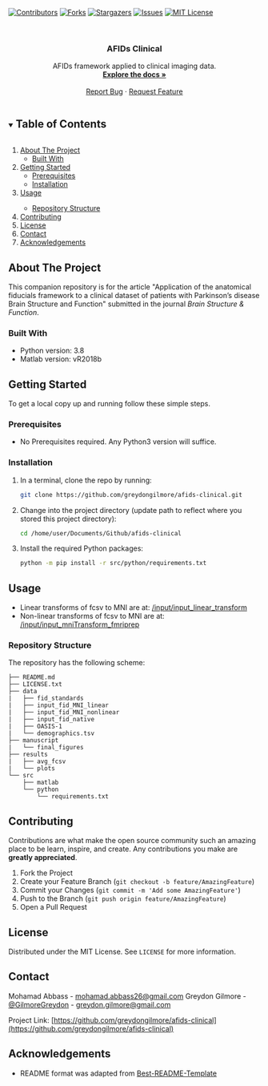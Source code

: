 
[![Contributors][contributors-shield]][contributors-url]
[![Forks][forks-shield]][forks-url]
[![Stargazers][stars-shield]][stars-url]
[![Issues][issues-shield]][issues-url]
[![MIT License][license-shield]][license-url]


<!-- PROJECT LOGO -->
<br />
<p align="center">
  <h3 align="center">AFIDs Clinical</h3>
  <p align="center">
    AFIDs framework applied to clinical imaging data.
    <br />
    <a href="https://github.com/greydongilmore/afids-clinical"><strong>Explore the docs »</strong></a>
    <br />
    <br />
    <a href="https://github.com/greydongilmore/afids-clinical/issues">Report Bug</a>
    ·
    <a href="https://github.com/greydongilmore/afids-clinical/issues">Request Feature</a>
  </p>
</p>



<!-- TABLE OF CONTENTS -->
<details open="open">
  <summary><h2 style="display: inline-block">Table of Contents</h2></summary>
  <ol>
    <li>
      <a href="#about-the-project">About The Project</a>
      <ul>
        <li><a href="#built-with">Built With</a></li>
      </ul>
    </li>
    <li>
      <a href="#getting-started">Getting Started</a>
      <ul>
        <li><a href="#prerequisites">Prerequisites</a></li>
        <li><a href="#installation">Installation</a></li>
      </ul>
    </li>
    <li><a href="#usage">Usage</a></li>
      <ul>
        <li><a href="#Repository Structure">Repository Structure</a></li>
      </ul>
    <li><a href="#contributing">Contributing</a></li>
    <li><a href="#license">License</a></li>
    <li><a href="#contact">Contact</a></li>
    <li><a href="#acknowledgements">Acknowledgements</a></li>
  </ol>
</details>



<!-- ABOUT THE PROJECT -->
## About The Project

This companion repository is for the article "Application of the anatomical fiducials framework to a clinical dataset of patients with Parkinson’s disease
Brain Structure and Function" submitted in the journal *Brain Structure & Function*.

### Built With

* Python version: 3.8
* Matlab version: vR2018b

<!-- GETTING STARTED -->
## Getting Started

To get a local copy up and running follow these simple steps.

### Prerequisites

* No Prerequisites required. Any Python3 version will suffice.

### Installation

1. In a terminal, clone the repo by running:
    ```sh
    git clone https://github.com/greydongilmore/afids-clinical.git
    ```

2. Change into the project directory (update path to reflect where you stored this project directory):
    ```sh
    cd /home/user/Documents/Github/afids-clinical
    ```

3. Install the required Python packages:
    ```sh
    python -m pip install -r src/python/requirements.txt
    ```


<!-- USAGE EXAMPLES -->
## Usage

* Linear transforms of fcsv to MNI are at: [/input/input_linear_transform](/input/input_linear_transform)
* Non-linear transforms of fcsv to MNI are at: [/input/input_mniTransform_fmriprep](/input/input_mniTransform_fmriprep)

### Repository Structure

The repository has the following scheme:
```
├── README.md
├── LICENSE.txt
├── data
|   ├── fid_standards
|   ├── input_fid_MNI_linear
|   ├── input_fid_MNI_nonlinear
|   ├── input_fid_native
|   ├── OASIS-1
|   └── demographics.tsv
├── manuscript
|   └── final_figures
├── results
|   ├── avg_fcsv
|   └── plots
└── src
    ├── matlab
    └── python
        └── requirements.txt
```

<!-- CONTRIBUTING -->
## Contributing

Contributions are what make the open source community such an amazing place to be learn, inspire, and create. Any contributions you make are **greatly appreciated**.

1. Fork the Project
2. Create your Feature Branch (`git checkout -b feature/AmazingFeature`)
3. Commit your Changes (`git commit -m 'Add some AmazingFeature'`)
4. Push to the Branch (`git push origin feature/AmazingFeature`)
5. Open a Pull Request


<!-- LICENSE -->
## License

Distributed under the MIT License. See `LICENSE` for more information.


<!-- CONTACT -->
## Contact

Mohamad Abbass - mohamad.abbass26@gmail.com
Greydon Gilmore - [@GilmoreGreydon](https://twitter.com/GilmoreGreydon) - greydon.gilmore@gmail.com

Project Link: [https://github.com/greydongilmore/afids-clinical](https://github.com/greydongilmore/afids-clinical)


<!-- ACKNOWLEDGEMENTS -->
## Acknowledgements

* README format was adapted from [Best-README-Template](https://github.com/othneildrew/Best-README-Template)


<!-- MARKDOWN LINKS & IMAGES -->
<!-- https://www.markdownguide.org/basic-syntax/#reference-style-links -->
[contributors-shield]: https://img.shields.io/github/contributors/greydongilmore/afids-clinical.svg?style=for-the-badge
[contributors-url]: https://github.com/greydongilmore/afids-clinical/graphs/contributors
[forks-shield]: https://img.shields.io/github/forks/greydongilmore/afids-clinical.svg?style=for-the-badge
[forks-url]: https://github.com/greydongilmore/afids-clinical/network/members
[stars-shield]: https://img.shields.io/github/stars/greydongilmore/afids-clinical.svg?style=for-the-badge
[stars-url]: https://github.com/greydongilmore/afids-clinical/stargazers
[issues-shield]: https://img.shields.io/github/issues/greydongilmore/afids-clinical.svg?style=for-the-badge
[issues-url]: https://github.com/greydongilmore/afids-clinical/issues
[license-shield]: https://img.shields.io/github/license/greydongilmore/afids-clinical.svg?style=for-the-badge
[license-url]: https://github.com/greydongilmore/afids-clinical/blob/master/LICENSE.txt
